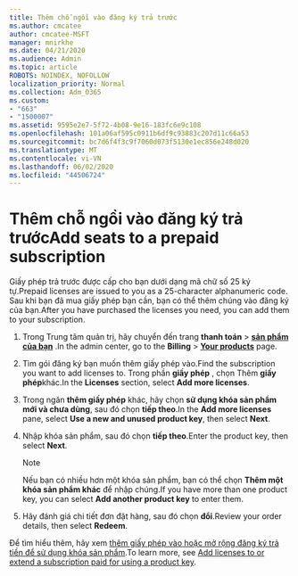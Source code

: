 ```yaml
---
title: Thêm chỗ ngồi vào đăng ký trả trước
ms.author: cmcatee
author: cmcatee-MSFT
manager: mnirkhe
ms.date: 04/21/2020
ms.audience: Admin
ms.topic: article
ROBOTS: NOINDEX, NOFOLLOW
localization_priority: Normal
ms.collection: Adm_O365
ms.custom:
- "663"
- "1500007"
ms.assetid: 9595e2e7-5f72-4b08-9e16-183fc6e9c108
ms.openlocfilehash: 101a06af595c0911b6df9c93883c207d11c66a53
ms.sourcegitcommit: bc7d6f4f3c9f7060d073f5130e1ec856e248d020
ms.translationtype: MT
ms.contentlocale: vi-VN
ms.lasthandoff: 06/02/2020
ms.locfileid: "44506724"
---
```

# <a name="add-seats-to-a-prepaid-subscription"></a><span data-ttu-id="9c5d1-102">Thêm chỗ ngồi vào đăng ký trả trước</span><span class="sxs-lookup"><span data-stu-id="9c5d1-102">Add seats to a prepaid subscription</span></span>

<span data-ttu-id="9c5d1-103">Giấy phép trả trước được cấp cho bạn dưới dạng mã chữ số 25 ký tự.</span><span class="sxs-lookup"><span data-stu-id="9c5d1-103">Prepaid licenses are issued to you as a 25-character alphanumeric code.</span></span> <span data-ttu-id="9c5d1-104">Sau khi bạn đã mua giấy phép bạn cần, bạn có thể thêm chúng vào đăng ký của bạn.</span><span class="sxs-lookup"><span data-stu-id="9c5d1-104">After you have purchased the licenses you need, you can add them to your subscription.</span></span> 

1. <span data-ttu-id="9c5d1-105">Trong Trung tâm quản trị, hãy chuyển đến trang **thanh toán**  >  **[sản phẩm của bạn](https://go.microsoft.com/fwlink/p/?linkid=842054)** .</span><span class="sxs-lookup"><span data-stu-id="9c5d1-105">In the admin center, go to the **Billing** > **[Your products](https://go.microsoft.com/fwlink/p/?linkid=842054)** page.</span></span>

2. <span data-ttu-id="9c5d1-106">Tìm gói đăng ký bạn muốn thêm giấy phép vào.</span><span class="sxs-lookup"><span data-stu-id="9c5d1-106">Find the subscription you want to add licenses to.</span></span> <span data-ttu-id="9c5d1-107">Trong phần **giấy phép** , chọn Thêm **giấy phép**khác.</span><span class="sxs-lookup"><span data-stu-id="9c5d1-107">In the **Licenses** section, select **Add more licenses**.</span></span>

3. <span data-ttu-id="9c5d1-108">Trong ngăn **thêm giấy phép** khác, hãy chọn **sử dụng khóa sản phẩm mới và chưa dùng**, sau đó chọn **tiếp theo**.</span><span class="sxs-lookup"><span data-stu-id="9c5d1-108">In the **Add more licenses** pane, select **Use a new and unused product key**, then select **Next**.</span></span>

4. <span data-ttu-id="9c5d1-109">Nhập khóa sản phẩm, sau đó chọn **tiếp theo**.</span><span class="sxs-lookup"><span data-stu-id="9c5d1-109">Enter the product key, then select **Next**.</span></span>

    > [!NOTE]
    > <span data-ttu-id="9c5d1-110">Nếu bạn có nhiều hơn một khóa sản phẩm, bạn có thể chọn **Thêm một khóa sản phẩm khác** để nhập chúng.</span><span class="sxs-lookup"><span data-stu-id="9c5d1-110">If you have more than one product key, you can select **Add another product key** to enter them.</span></span>

5. <span data-ttu-id="9c5d1-111">Hãy đánh giá chi tiết đơn đặt hàng, sau đó chọn **đổi**.</span><span class="sxs-lookup"><span data-stu-id="9c5d1-111">Review your order details, then select **Redeem**.</span></span>

<span data-ttu-id="9c5d1-112">Để tìm hiểu thêm, hãy xem [thêm giấy phép vào hoặc mở rộng đăng ký trả tiền để sử dụng khóa sản phẩm](https://docs.microsoft.com/microsoft-365/commerce/licenses/add-licenses-using-product-key).</span><span class="sxs-lookup"><span data-stu-id="9c5d1-112">To learn more, see [Add licenses to or extend a subscription paid for using a product key](https://docs.microsoft.com/microsoft-365/commerce/licenses/add-licenses-using-product-key).</span></span>